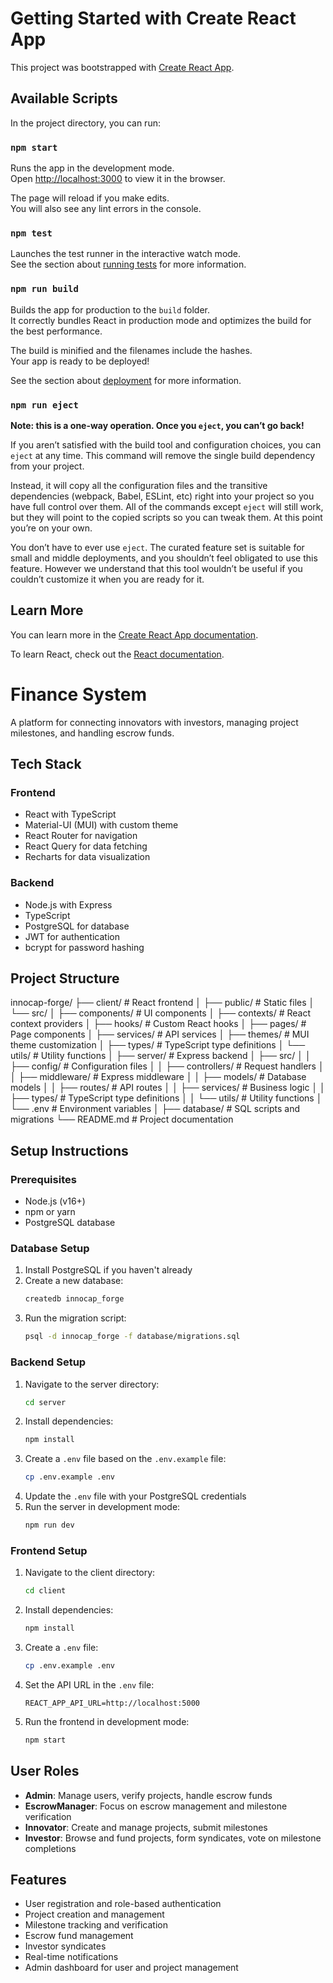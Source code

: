 # Getting Started with Create React App

This project was bootstrapped with [Create React App](https://github.com/facebook/create-react-app).

## Available Scripts

In the project directory, you can run:

### `npm start`

Runs the app in the development mode.\
Open [http://localhost:3000](http://localhost:3000) to view it in the browser.

The page will reload if you make edits.\
You will also see any lint errors in the console.

### `npm test`

Launches the test runner in the interactive watch mode.\
See the section about [running tests](https://facebook.github.io/create-react-app/docs/running-tests) for more information.

### `npm run build`

Builds the app for production to the `build` folder.\
It correctly bundles React in production mode and optimizes the build for the best performance.

The build is minified and the filenames include the hashes.\
Your app is ready to be deployed!

See the section about [deployment](https://facebook.github.io/create-react-app/docs/deployment) for more information.

### `npm run eject`

**Note: this is a one-way operation. Once you `eject`, you can’t go back!**

If you aren’t satisfied with the build tool and configuration choices, you can `eject` at any time. This command will remove the single build dependency from your project.

Instead, it will copy all the configuration files and the transitive dependencies (webpack, Babel, ESLint, etc) right into your project so you have full control over them. All of the commands except `eject` will still work, but they will point to the copied scripts so you can tweak them. At this point you’re on your own.

You don’t have to ever use `eject`. The curated feature set is suitable for small and middle deployments, and you shouldn’t feel obligated to use this feature. However we understand that this tool wouldn’t be useful if you couldn’t customize it when you are ready for it.

## Learn More

You can learn more in the [Create React App documentation](https://facebook.github.io/create-react-app/docs/getting-started).

To learn React, check out the [React documentation](https://reactjs.org/).


# Finance System

A platform for connecting innovators with investors, managing project milestones, and handling escrow funds.

## Tech Stack

### Frontend
- React with TypeScript
- Material-UI (MUI) with custom theme
- React Router for navigation
- React Query for data fetching
- Recharts for data visualization

### Backend
- Node.js with Express
- TypeScript
- PostgreSQL for database
- JWT for authentication
- bcrypt for password hashing

## Project Structure


innocap-forge/
├── client/                  # React frontend
│   ├── public/              # Static files
│   └── src/
│       ├── components/      # UI components
│       ├── contexts/        # React context providers
│       ├── hooks/           # Custom React hooks
│       ├── pages/           # Page components
│       ├── services/        # API services
│       ├── themes/          # MUI theme customization
│       ├── types/           # TypeScript type definitions
│       └── utils/           # Utility functions
│
├── server/                  # Express backend
│   ├── src/
│   │   ├── config/          # Configuration files
│   │   ├── controllers/     # Request handlers
│   │   ├── middleware/      # Express middleware
│   │   ├── models/          # Database models
│   │   ├── routes/          # API routes
│   │   ├── services/        # Business logic
│   │   ├── types/           # TypeScript type definitions
│   │   └── utils/           # Utility functions
│   └── .env                 # Environment variables
│
├── database/                # SQL scripts and migrations
└── README.md                # Project documentation

## Setup Instructions

### Prerequisites
- Node.js (v16+)
- npm or yarn
- PostgreSQL database

### Database Setup
1. Install PostgreSQL if you haven't already
2. Create a new database:
   ```bash
   createdb innocap_forge
   ```
3. Run the migration script:
   ```bash
   psql -d innocap_forge -f database/migrations.sql
   ```

### Backend Setup
1. Navigate to the server directory:
   ```bash
   cd server
   ```
2. Install dependencies:
   ```bash
   npm install
   ```
3. Create a `.env` file based on the `.env.example` file:
   ```bash
   cp .env.example .env
   ```
4. Update the `.env` file with your PostgreSQL credentials
5. Run the server in development mode:
   ```bash
   npm run dev
   ```

### Frontend Setup
1. Navigate to the client directory:
   ```bash
   cd client
   ```
2. Install dependencies:
   ```bash
   npm install
   ```
3. Create a `.env` file:
   ```bash
   cp .env.example .env
   ```
4. Set the API URL in the `.env` file:
   ```
   REACT_APP_API_URL=http://localhost:5000
   ```
5. Run the frontend in development mode:
   ```bash
   npm start
   ```

## User Roles
- **Admin**: Manage users, verify projects, handle escrow funds
- **EscrowManager**: Focus on escrow management and milestone verification
- **Innovator**: Create and manage projects, submit milestones
- **Investor**: Browse and fund projects, form syndicates, vote on milestone completions

## Features
- User registration and role-based authentication
- Project creation and management
- Milestone tracking and verification
- Escrow fund management
- Investor syndicates
- Real-time notifications
- Admin dashboard for user and project management